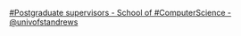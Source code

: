 [#Postgraduate supervisors - School of #ComputerScience - @univofstandrews](https://qi.tc/qi/119264)